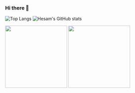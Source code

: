 ### Hi there 👋

![Top Langs]()
![Hesam's GitHub stats]()

<img height=200 align="center" src="https://github-readme-stats-kappa-lilac-89.vercel.app/api/top-langs/?username=hesamzkr&layout=compact&&theme=radical" />
<img height=200 align="center" src="https://github-readme-stats-kappa-lilac-89.vercel.app/api?username=hesamzkr&show_icons=true&theme=radical&langs_count=8&card_width=320" />



<!--
**hesamzkr/hesamzkr** is a ✨ _special_ ✨ repository because its `README.md` (this file) appears on your GitHub profile.

Here are some ideas to get you started:

- 🔭 I’m currently working on ...
- 🌱 I’m currently learning ...
- 👯 I’m looking to collaborate on ...
- 🤔 I’m looking for help with ...
- 💬 Ask me about ...
- 📫 How to reach me: ...
- 😄 Pronouns: ...
- ⚡ Fun fact: ...
-->
